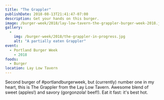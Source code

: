 ```yaml
---
title: "The Grappler"
publishDate: 2018-08-13T21:41:47-07:00
description: Get your hands on this burger.
image: /burger-week/2018/lay-low-tavern-the-grappler-burger-week-2018.jpg
gallery: 
  -
    img: /burger-week/2018/the-grappler-in-progress.jpg
    alt: "A partially eaten Grappler"
event:
  - Portland Burger Week
    - 2018  
foods:
  - Burger
location: Lay Low Tavern
---
```

Second burger of #portlandburgerweek, but (currently) number one in my heart, this is The Grappler from the Lay Low Tavern. Awesome blend of sweet (apples!) and savory (gorgonzola! beef!). Eat it fast: it's best hot.